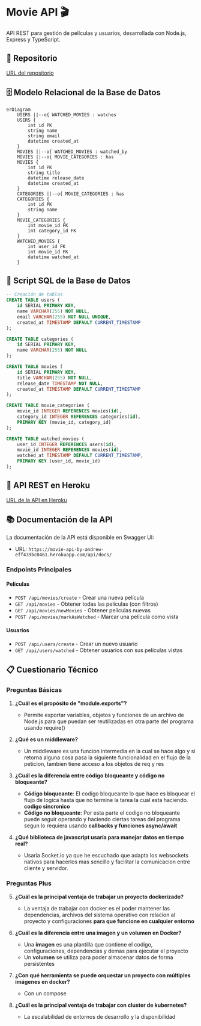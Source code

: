 # Movie API 🎬

API REST para gestión de películas y usuarios, desarrollada con Node.js, Express y TypeScript.

## 📁 Repositorio
[URL del repositorio](https://github.com/Andss-ye/MovieAPI/tree/main)

## 🗄️ Modelo Relacional de la Base de Datos

```mermaid
erDiagram
    USERS ||--o{ WATCHED_MOVIES : watches
    USERS {
        int id PK
        string name
        string email
        datetime created_at
    }
    MOVIES ||--o{ WATCHED_MOVIES : watched_by
    MOVIES ||--o{ MOVIE_CATEGORIES : has
    MOVIES {
        int id PK
        string title
        datetime release_date
        datetime created_at
    }
    CATEGORIES ||--o{ MOVIE_CATEGORIES : has
    CATEGORIES {
        int id PK
        string name
    }
    MOVIE_CATEGORIES {
        int movie_id FK
        int category_id FK
    }
    WATCHED_MOVIES {
        int user_id FK
        int movie_id FK
        datetime watched_at
    }
```

## 📝 Script SQL de la Base de Datos

```sql
-- Creación de tablas
CREATE TABLE users (
    id SERIAL PRIMARY KEY,
    name VARCHAR(255) NOT NULL,
    email VARCHAR(255) NOT NULL UNIQUE,
    created_at TIMESTAMP DEFAULT CURRENT_TIMESTAMP
);

CREATE TABLE categories (
    id SERIAL PRIMARY KEY,
    name VARCHAR(255) NOT NULL
);

CREATE TABLE movies (
    id SERIAL PRIMARY KEY,
    title VARCHAR(255) NOT NULL,
    release_date TIMESTAMP NOT NULL,
    created_at TIMESTAMP DEFAULT CURRENT_TIMESTAMP
);

CREATE TABLE movie_categories (
    movie_id INTEGER REFERENCES movies(id),
    category_id INTEGER REFERENCES categories(id),
    PRIMARY KEY (movie_id, category_id)
);

CREATE TABLE watched_movies (
    user_id INTEGER REFERENCES users(id),
    movie_id INTEGER REFERENCES movies(id),
    watched_at TIMESTAMP DEFAULT CURRENT_TIMESTAMP,
    PRIMARY KEY (user_id, movie_id)
);
```

## 🚀 API REST en Heroku
[URL de la API en Heroku](https://movie-api-by-andrew-eff439bc0461.herokuapp.com/api/)

## 📚 Documentación de la API

La documentación de la API está disponible en Swagger UI:
- URL: `https://movie-api-by-andrew-eff439bc0461.herokuapp.com/api/docs/`

### Endpoints Principales

#### Películas
- `POST /api/movies/create` - Crear una nueva película
- `GET /api/movies` - Obtener todas las películas (con filtros)
- `GET /api/movies/newMovies` - Obtener películas nuevas
- `POST /api/movies/markAsWatched` - Marcar una película como vista

#### Usuarios
- `POST /api/users/create` - Crear un nuevo usuario
- `GET /api/users/watched` - Obtener usuarios con sus películas vistas

## 📋 Cuestionario Técnico

### Preguntas Básicas

1. **¿Cuál es el propósito de "module.exports"?**
   - Permite exportar variables, objetos y funciones de un archivo de Node.js para que puedan ser reutilizadas en otra parte del programa usando require()

2. **¿Qué es un middleware?**
   - Un middleware es una funcion intermedia en la cual se hace algo y si retorna alguna cosa pasa la siguiente funcionalidad en el flujo de la peticion, tambien tiene
   acceso a los objetos de req y res

3. **¿Cuál es la diferencia entre código bloqueante y código no bloqueante?**
   - **Código bloqueante**: El codigo bloqueante lo que hace es bloquear el flujo de logica hasta que no termine la tarea la cual esta haciendo. **codigo sincronico**
   - **Código no bloqueante**: Por esta parte el codigo no bloqueante puede seguir operando y haciendo ciertas tareas del programa segun lo requiera usando **callbacks y funciones async/await**

4. **¿Qué biblioteca de javascript usaría para manejar datos en tiempo real?**
   - Usaria Socket.io ya que he escuchado que adapta los websockets nativos para hacerlos mas sencillo y facilitar la comunicacion entre cliente y servidor.

### Preguntas Plus

5. **¿Cuál es la principal ventaja de trabajar un proyecto dockerizado?**
   - La ventaja de trabajar con docker es el poder mantener las dependencias, archivos del sistema operativo con relacion al proyecto y configuraciones **para que funcione en cualquier entorno**

6. **¿Cuál es la diferencia entre una imagen y un volumen en Docker?**
   - Una **imagen** es una plantilla que contiene el codigo, configuraciones, dependencias y demas para ejecutar el proyecto
   - Un **volumen** se utiliza para poder almacenar datos de forma persistentes

7. **¿Con qué herramienta se puede orquestar un proyecto con múltiples imágenes en docker?**
   - Con un compose

8. **¿Cuál es la principal ventaja de trabajar con cluster de kubernetes?**
   - La escalabilidad de entornos de desarrollo y la disponibilidad
